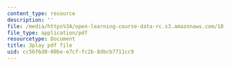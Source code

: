```yaml
---
content_type: resource
description: ''
file: /media/https%3A/open-learning-course-data-rc.s3.amazonaws.com/18-01sc-single-variable-calculus-fall-2010/cc56f6d000bee7cffc2b8dbcb7711cc9_4sTKcvYMNxk.pdf
file_type: application/pdf
resourcetype: Document
title: 3play pdf file
uid: cc56f6d0-00be-e7cf-fc2b-8dbcb7711cc9
---
```


